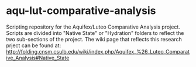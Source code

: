 # aqu-lut-comparative-analysis
Scripting repository for the Aquifex/Luteo Comparative Analysis project. Scripts are divided into "Native State" or "Hydration" folders to reflect the two sub-sections of the project. The wiki page that reflects this research prject can be found at: http://folding.cnsm.csulb.edu/wiki/index.php/Aquifex_%26_Luteo_Comparative_Analysis#Native_State
